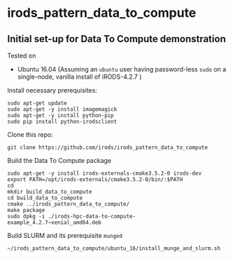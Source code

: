 # irods_pattern_data_to_compute

Initial set-up for **Data To Compute** demonstration
---

Tested on 
  - Ubuntu 16.04 
    (Assuming an `ubuntu` user having password-less `sudo`
     on a single-node, vanilla install of iRODS-4.2.7 )
    
Install necessary prerequisites:
```
sudo apt-get update
sudo apt-get -y install imagemagick
sudo apt-get -y install python-pip
sudo pip install python-irodsclient
```

Clone this repo:
```
git clone https://github.com/irods/irods_pattern_data_to_compute
```

Build the Data To Compute package

```
sudo apt-get -y install irods-externals-cmake3.5.2-0 irods-dev
export PATH=/opt/irods-externals/cmake3.5.2-0/bin/:$PATH
cd
mkdir build_data_to_compute
cd build_data_to_compute
cmake ../irods_pattern_data_to_compute/
make package
sudo dpkg -i ./irods-hpc-data-to-compute-example_4.2.7~xenial_amd64.deb
```

Build SLURM and its prerequisite `munged`

```
~/irods_pattern_data_to_compute/ubuntu_16/install_munge_and_slurm.sh
```
